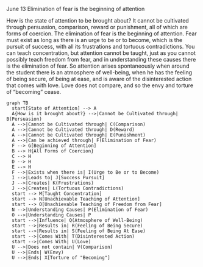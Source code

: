 June 13
Elimination of fear is the beginning of attention

How is the state of attention to be brought about? It cannot be cultivated through persuasion, comparison, reward or punishment, all of which are forms of coercion. The elimination of fear is the beginning of attention. Fear must exist as long as there is an urge to be or to become, which is the pursuit of success, with all its frustrations and tortuous contradictions. You can teach concentration, but attention cannot be taught, just as you cannot possibly teach freedom from fear, and in understanding these causes there is the elimination of fear. So attention arises spontaneously when around the student there is an atmosphere of well-being, when he has the feeling of being secure, of being at ease, and is aware of the disinterested action that comes with love. Love does not compare, and so the envy and torture of “becoming” cease.

```mermaid
graph TB
  start[State of Attention] --> A 
  A{How is it brought about?} -->|Cannot be Cultivated through| B(Persuasion)
  A -->|Cannot be Cultivated through| C(Comparison)
  A -->|Cannot be Cultivated through| D(Reward)
  A -->|Cannot be Cultivated through| E(Punishment)
  A -->|Can be achieved through| F(Elimination of Fear)
  F --> G[Beginning of Attention]
  B --> H{All Forms of Coercion}
  C --> H
  D --> H
  E --> H
  F -->|Exists when there is| I(Urge to Be or to Become)
  I -->|Leads to| J[Success Pursuit]
  J -->|Creates| K(Frustrations)
  J -->|Creates| L(Tortuous Contradictions)
  start --> M[Taught Concentration]
  start --> N[Unachievable Teaching of Attention]
  start --> O[Unachievable Teaching of Freedom from Fear]
  N -->|Understanding Causes| P(Elimination of Fear)
  O -->|Understanding Causes| P
  start -->|Influence| Q(Atmosphere of Well-Being)
  start -->|Results in| R(Feeling of Being Secure)
  start -->|Results in| S(Feeling of Being At Ease)
  start -->|Comes With| T(Disinterested Action)
  start -->|Comes With| U(Love)
  U -->|Does not contain| V(Comparison)
  U -->|Ends| W(Envy)
  U -->|Ends| X[Torture of "Becoming"]
```